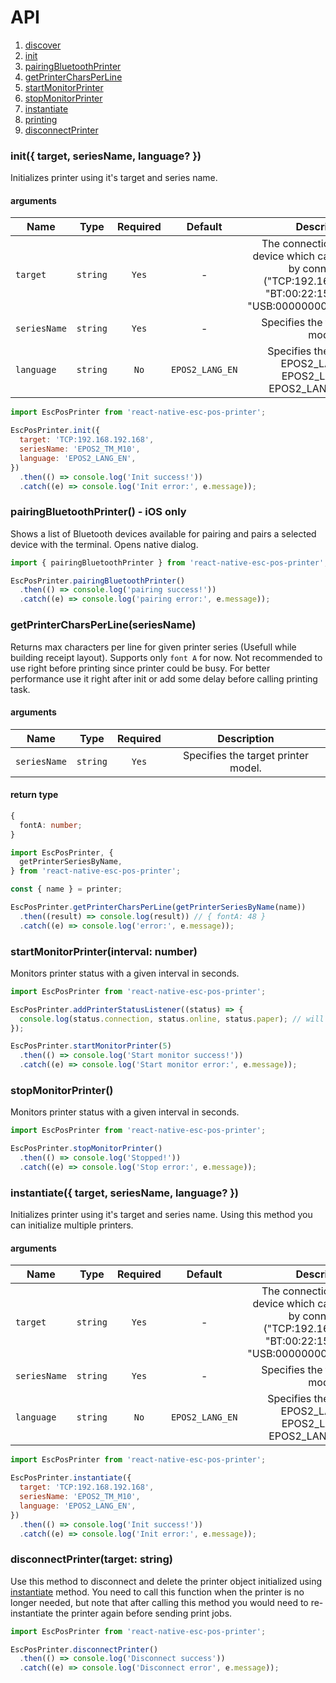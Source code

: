 # API

1. [discover](./discovery/discovery.md)
2. [init](#init-target-seriesname-language-)
3. [pairingBluetoothPrinter](#pairingbluetoothprinter---ios-only)
4. [getPrinterCharsPerLine](#getprintercharsperlineseriesname)
5. [startMonitorPrinter](#startmonitorprinterinterval-number)
6. [stopMonitorPrinter](#stopmonitorprinter)
7. [instantiate](#instantiate-target-seriesname-language)
8. [printing](./PRINTING.md)
9. [disconnectPrinter](#disconnectprintertarget-string)

### init({ target, seriesName, language? })

Initializes printer using it's target and series name.

#### arguments

| Name         |   Type   | Required |     Default     |                                                                   Description                                                                   |
| ------------ | :------: | :------: | :-------------: | :---------------------------------------------------------------------------------------------------------------------------------------------: |
| `target`     | `string` |  `Yes`   |        -        | The connection target of a device which can be specified by connectAPI: ("TCP:192.168.192.168" "BT:00:22:15:7D:70:9C" "USB:000000000000000000") |
| `seriesName` | `string` |  `Yes`   |        -        |                                                       Specifies the target printer model.                                                       |
| `language`   | `string` |   `No`   | `EPOS2_LANG_EN` |                                   Specifies the language : EPOS2_LANG_EN, EPOS2_LANG_JA, EPOS2_LANG_ZH_CN...                                    |

```javascript
import EscPosPrinter from 'react-native-esc-pos-printer';

EscPosPrinter.init({
  target: 'TCP:192.168.192.168',
  seriesName: 'EPOS2_TM_M10',
  language: 'EPOS2_LANG_EN',
})
  .then(() => console.log('Init success!'))
  .catch((e) => console.log('Init error:', e.message));
```

### pairingBluetoothPrinter() - iOS only

Shows a list of Bluetooth devices available for pairing and pairs a selected device with the terminal.
Opens native dialog.

```javascript
import { pairingBluetoothPrinter } from 'react-native-esc-pos-printer';

EscPosPrinter.pairingBluetoothPrinter()
  .then(() => console.log('pairing success!'))
  .catch((e) => console.log('pairing error:', e.message));
```

### getPrinterCharsPerLine(seriesName)

Returns max characters per line for given printer series (Usefull while building receipt layout).
Supports only `font A` for now. Not recommended to use right before printing since printer could be busy. For better performance use it right after init or add some delay before calling printing task.

#### arguments

| Name         |   Type   | Required |             Description             |
| ------------ | :------: | :------: | :---------------------------------: |
| `seriesName` | `string` |  `Yes`   | Specifies the target printer model. |

#### return type

```typescript
{
  fontA: number;
}
```

```javascript
import EscPosPrinter, {
  getPrinterSeriesByName,
} from 'react-native-esc-pos-printer';

const { name } = printer;

EscPosPrinter.getPrinterCharsPerLine(getPrinterSeriesByName(name))
  .then((result) => console.log(result)) // { fontA: 48 }
  .catch((e) => console.log('error:', e.message));
```

### startMonitorPrinter(interval: number)

Monitors printer status with a given interval in seconds.

```javascript
import EscPosPrinter from 'react-native-esc-pos-printer';

EscPosPrinter.addPrinterStatusListener((status) => {
  console.log(status.connection, status.online, status.paper); // will be executed every 5 sec
});

EscPosPrinter.startMonitorPrinter(5)
  .then(() => console.log('Start monitor success!'))
  .catch((e) => console.log('Start monitor error:', e.message));
```

### stopMonitorPrinter()

Monitors printer status with a given interval in seconds.

```javascript
import EscPosPrinter from 'react-native-esc-pos-printer';

EscPosPrinter.stopMonitorPrinter()
  .then(() => console.log('Stopped!'))
  .catch((e) => console.log('Stop error:', e.message));
```

### instantiate({ target, seriesName, language? })

Initializes printer using it's target and series name. Using this method you can initialize multiple printers.

#### arguments

| Name         |   Type   | Required |     Default     |                                                                   Description                                                                   |
| ------------ | :------: | :------: | :-------------: | :---------------------------------------------------------------------------------------------------------------------------------------------: |
| `target`     | `string` |  `Yes`   |        -        | The connection target of a device which can be specified by connectAPI: ("TCP:192.168.192.168" "BT:00:22:15:7D:70:9C" "USB:000000000000000000") |
| `seriesName` | `string` |  `Yes`   |        -        |                                                       Specifies the target printer model.                                                       |
| `language`   | `string` |   `No`   | `EPOS2_LANG_EN` |                                   Specifies the language : EPOS2_LANG_EN, EPOS2_LANG_JA, EPOS2_LANG_ZH_CN...                                    |

```javascript
import EscPosPrinter from 'react-native-esc-pos-printer';

EscPosPrinter.instantiate({
  target: 'TCP:192.168.192.168',
  seriesName: 'EPOS2_TM_M10',
  language: 'EPOS2_LANG_EN',
})
  .then(() => console.log('Init success!'))
  .catch((e) => console.log('Init error:', e.message));
```

### disconnectPrinter(target: string)

Use this method to disconnect and delete the printer object initialized using [instantiate](#instantiate-target-seriesname-language) method. You need to call this function when the printer is no longer needed, but note that after calling this method you would need to re-instantiate the printer again before sending print jobs.

```javascript
import EscPosPrinter from 'react-native-esc-pos-printer';

EscPosPrinter.disconnectPrinter()
  .then(() => console.log('Disconnect success'))
  .catch((e) => console.log('Disconnect error', e.message));
```
